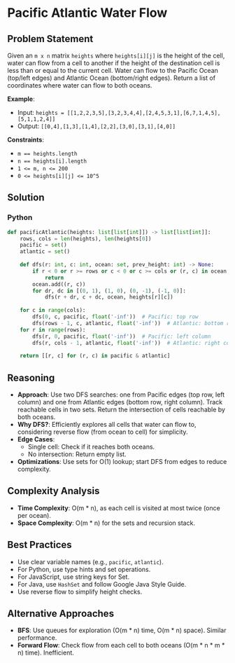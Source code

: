 # Pacific Atlantic Water Flow

## Problem Statement
Given an `m x n` matrix `heights` where `heights[i][j]` is the height of the cell, water can flow from a cell to another if the height of the destination cell is less than or equal to the current cell. Water can flow to the Pacific Ocean (top/left edges) and Atlantic Ocean (bottom/right edges). Return a list of coordinates where water can flow to both oceans.

**Example**:
- Input: `heights = [[1,2,2,3,5],[3,2,3,4,4],[2,4,5,3,1],[6,7,1,4,5],[5,1,1,2,4]]`
- Output: `[[0,4],[1,3],[1,4],[2,2],[3,0],[3,1],[4,0]]`

**Constraints**:
- `m == heights.length`
- `n == heights[i].length`
- `1 <= m, n <= 200`
- `0 <= heights[i][j] <= 10^5`

## Solution

### Python
```python
def pacificAtlantic(heights: list[list[int]]) -> list[list[int]]:
    rows, cols = len(heights), len(heights[0])
    pacific = set()
    atlantic = set()
    
    def dfs(r: int, c: int, ocean: set, prev_height: int) -> None:
        if r < 0 or r >= rows or c < 0 or c >= cols or (r, c) in ocean or heights[r][c] < prev_height:
            return
        ocean.add((r, c))
        for dr, dc in [(0, 1), (1, 0), (0, -1), (-1, 0)]:
            dfs(r + dr, c + dc, ocean, heights[r][c])
    
    for c in range(cols):
        dfs(0, c, pacific, float('-inf'))  # Pacific: top row
        dfs(rows - 1, c, atlantic, float('-inf'))  # Atlantic: bottom row
    for r in range(rows):
        dfs(r, 0, pacific, float('-inf'))  # Pacific: left column
        dfs(r, cols - 1, atlantic, float('-inf'))  # Atlantic: right column
    
    return [[r, c] for (r, c) in pacific & atlantic]
```

## Reasoning
- **Approach**: Use two DFS searches: one from Pacific edges (top row, left column) and one from Atlantic edges (bottom row, right column). Track reachable cells in two sets. Return the intersection of cells reachable by both oceans.
- **Why DFS?**: Efficiently explores all cells that water can flow to, considering reverse flow (from ocean to cell) for simplicity.
- **Edge Cases**:
  - Single cell: Check if it reaches both oceans.
  - No intersection: Return empty list.
- **Optimizations**: Use sets for O(1) lookup; start DFS from edges to reduce complexity.

## Complexity Analysis
- **Time Complexity**: O(m * n), as each cell is visited at most twice (once per ocean).
- **Space Complexity**: O(m * n) for the sets and recursion stack.

## Best Practices
- Use clear variable names (e.g., `pacific`, `atlantic`).
- For Python, use type hints and set operations.
- For JavaScript, use string keys for Set.
- For Java, use `HashSet` and follow Google Java Style Guide.
- Use reverse flow to simplify height checks.

## Alternative Approaches
- **BFS**: Use queues for exploration (O(m * n) time, O(m * n) space). Similar performance.
- **Forward Flow**: Check flow from each cell to both oceans (O(m * n * m * n) time). Inefficient.